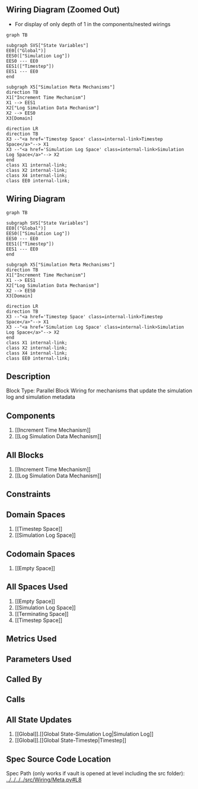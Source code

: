 ## Wiring Diagram (Zoomed Out)

- For display of only depth of 1 in the components/nested wirings
```mermaid
graph TB

subgraph SVS["State Variables"]
EE0[("Global")]
EES0(["Simulation Log"])
EES0 --- EE0
EES1(["Timestep"])
EES1 --- EE0
end

subgraph X5["Simulation Meta Mechanisms"]
direction TB
X1["Increment Time Mechanism"]
X1 --> EES1
X2["Log Simulation Data Mechanism"]
X2 --> EES0
X3[Domain]

direction LR
direction TB
X3 --"<a href='Timestep Space' class=internal-link>Timestep Space</a>"--> X1
X3 --"<a href='Simulation Log Space' class=internal-link>Simulation Log Space</a>"--> X2
end
class X1 internal-link;
class X2 internal-link;
class X4 internal-link;
class EE0 internal-link;

```

## Wiring Diagram

```mermaid
graph TB

subgraph SVS["State Variables"]
EE0[("Global")]
EES0(["Simulation Log"])
EES0 --- EE0
EES1(["Timestep"])
EES1 --- EE0
end

subgraph X5["Simulation Meta Mechanisms"]
direction TB
X1["Increment Time Mechanism"]
X1 --> EES1
X2["Log Simulation Data Mechanism"]
X2 --> EES0
X3[Domain]

direction LR
direction TB
X3 --"<a href='Timestep Space' class=internal-link>Timestep Space</a>"--> X1
X3 --"<a href='Simulation Log Space' class=internal-link>Simulation Log Space</a>"--> X2
end
class X1 internal-link;
class X2 internal-link;
class X4 internal-link;
class EE0 internal-link;

```

## Description

Block Type: Parallel Block
Wiring for mechanisms that update the simulation log and simulation metadata
## Components
1. [[Increment Time Mechanism]]
2. [[Log Simulation Data Mechanism]]

## All Blocks
1. [[Increment Time Mechanism]]
2. [[Log Simulation Data Mechanism]]

## Constraints

## Domain Spaces
1. [[Timestep Space]]
2. [[Simulation Log Space]]

## Codomain Spaces
1. [[Empty Space]]

## All Spaces Used
1. [[Empty Space]]
2. [[Simulation Log Space]]
3. [[Terminating Space]]
4. [[Timestep Space]]

## Metrics Used

## Parameters Used

## Called By

## Calls

## All State Updates
1. [[Global]].[[Global State-Simulation Log|Simulation Log]]
2. [[Global]].[[Global State-Timestep|Timestep]]

## Spec Source Code Location

Spec Path (only works if vault is opened at level including the src folder): [../../../../src/Wiring/Meta.py#L8](../../../../src/Wiring/Meta.py#L8)

